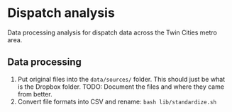# Dispatch analysis

Data processing analysis for dispatch data across the Twin Cities metro area.

## Data processing

1.  Put original files into the `data/sources/` folder. This should just be what is the Dropbox folder. TODO: Document the files and where they came from better.
1.  Convert file formats into CSV and rename: `bash lib/standardize.sh`

